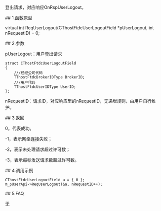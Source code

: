 <p>登出请求，对应响应OnRspUserLogout。</p>
<span class="anchor" id="499428f7-b810-40ff-9b37-ee4ffaebf1d0"></span>
## 1.函数原型
<p>virtual int ReqUserLogout(CThostFtdcUserLogoutField *pUserLogout, int nRequestID) = 0;</p>
<span class="anchor" id="5f88d7b0-2d06-44dc-9486-c4e9390341d0"></span>
## 2.参数
<p>pUserLogout：用户登出请求</p>
<pre><code>struct CThostFtdcUserLogoutField
{
    ///经纪公司代码
    TThostFtdcBrokerIDType BrokerID;
    ///用户代码
    TThostFtdcUserIDType UserID;
};
</code></pre>
<p>nRequestID：请求ID，对应响应里的nRequestID，无递增规则，由用户自行维护。</p>
<span class="anchor" id="e48fe4bf-f8c5-4f26-b08e-49c8f7b9cd2b"></span>
## 3.返回
<p>0，代表成功。</p>
<p>-1，表示网络连接失败；</p>
<p>-2，表示未处理请求超过许可数；</p>
<p>-3，表示每秒发送请求数超过许可数。</p>
<span class="anchor" id="6204809d-cb3e-4c7f-bccc-0f63b2d6208e"></span>
## 4.调用示例
<pre><code>CThostFtdcUserLogoutField a = { 0 };
m_pUserApi-&gt;ReqUserLogout(&amp;a, nRequestID++);
</code></pre>
<span class="anchor" id="ec8dff37-ef53-4e1a-91f2-42c4a7f20794"></span>
## 5.FAQ
<p>无</p>
